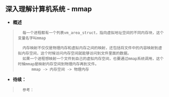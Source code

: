 ## 深入理解计算机系统 - mmap
- **概述**
>       每一个进程都有一个列表vm_area_struct，指向虚拟地址空间的不同内存块，这个变量名字叫mmap
>
>       内存映射不仅仅是物理内存和虚拟内存之间的映射，还包括将文件中的内容映射到虚拟内存空间，这个时候访问内存空间就能够访问到文件里面的数据。
>       如果一个进程想映射一个文件到自己的虚拟内存空间，也要通过mmap系统调用，这个时候mmap是映射内存空间到物理内存再到文件。
>           mmap -> 内存空间 -> 物理内存
>
>
>
>
>
>
>
>
>
>
>
>
>
>
>
>
>
>
>
>
>
>
>
>
>

- **待续：**
>       参考：
>
>
>
>
>
>
>
>
>
>
>
>
>
>
>
>
